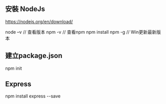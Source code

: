 
## 安裝 NodeJs
https://nodejs.org/en/download/

node –v  // 查看版本
npm -v  // 查看npm
npm install npm -g // Win更新最新版本

## 建立package.json
npm init

## Express
npm install express --save
